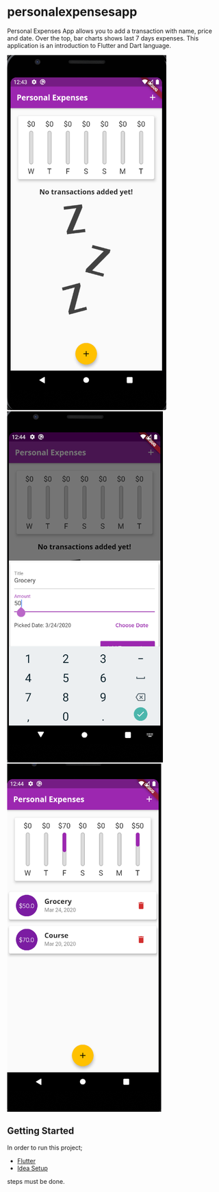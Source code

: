 # personalexpensesapp

Personal Expenses App allows you to add a transaction with name, price and date. Over the top, bar charts shows last 7 days expenses. This application is an introduction to Flutter and Dart language.

![Alt text](https://github.com/ydeliorman/PersonalExpensesApp/blob/master/images/opening_screen.PNG "Opening Screen")
![Alt text](https://github.com/ydeliorman/PersonalExpensesApp/blob/master/images/add_transaction.PNG "Adding a Transaction")
![Alt text](https://github.com/ydeliorman/PersonalExpensesApp/blob/master/images/bars.PNG "Bar Charts")

## Getting Started

In order to run this project;

- [Flutter](https://flutter.dev/docs/get-started/install)
- [Idea Setup](https://flutter.dev/docs/get-started/editor?tab=androidstudio)

steps must be done.

